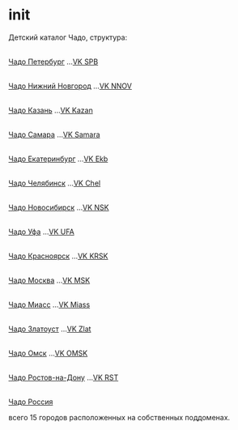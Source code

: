 # init

Детский каталог Чадо, структура:

<div class="w3-dropdown-content w3-bar-block w3-border">
<br/><a class="w3-bar-item w3-button" href="//spb.chado.org">Чадо Петербург</a>
&hellip;<a href="https://vk.com/spb.chadoorg">VK SPB</a>

<br/><a class="w3-bar-item w3-button" href="//nnov.chado.org">Чадо  Нижний Новгород</a>
&hellip;<a href="https://vk.com/nnov.chadoorg">VK NNOV</a>

<br/><a class="w3-bar-item w3-button" href="//kzn.chado.org">Чадо Казань</a>
&hellip;<a href="https://vk.com/kzn.chadoorg">VK Kazan</a>

<br/><a class="w3-bar-item w3-button" href="//sam.chado.org">Чадо Самара</a>
&hellip;<a href="https://vk.com/sam.chadoorg">VK Samara</a>

<br/><a class="w3-bar-item w3-button" href="//ekb.chado.org">Чадо Екатеринбург</a>
&hellip;<a href="https://vk.com/ekb.chadoorg">VK Ekb</a>

<br/><a class="w3-bar-item w3-button" href="//chel.chado.org">Чадо Челябинск</a>
&hellip;<a href="https://vk.com/chel.chadoorg">VK Chel</a>

<br/><a class="w3-bar-item w3-button" href="//nsk.chado.org">Чадо Новосибирск</a>
&hellip;<a href="https://vk.com/nsk.chadoorg">VK NSK</a>

<br/><a class="w3-bar-item w3-button" href="//ufa.chado.org">Чадо Уфа</a>
&hellip;<a href="https://vk.com/ufa.chadoorg">VK UFA</a>

<br/><a class="w3-bar-item w3-button" href="//krsk.chado.org/">Чадо Красноярск</a>
&hellip;<a href="https://vk.com/krsk.chadoorg">VK KRSK</a>

<br/><a class="w3-bar-item w3-button" href="//msk.chado.org/">Чадо Москва</a>
&hellip;<a href="https://vk.com/chadomoscow">VK MSK</a>

<br/><a class="w3-bar-item w3-button" href="//miass.chado.org/">Чадо Миасс</a>
&hellip;<a href="https://vk.com/chadomiass">VK Miass</a>

<br/><a class="w3-bar-item w3-button" href="//zlat.chado.org/">Чадо Златоуст</a>
&hellip;<a href="https://vk.com/zlat.chadoorg">VK Zlat</a>

<br/><a class="w3-bar-item w3-button" href="//omsk.chado.org">Чадо Омск</a>
&hellip;<a href="https://vk.com/omsk.chadoorg">VK OMSK</a>

<br/><a class="w3-bar-item w3-button" href="//rst.chado.org">Чадо Ростов-на-Дону</a>
&hellip;<a href="https://vk.com/rst.chadoorg">VK RST</a>

<br/><a class="w3-bar-item w3-button" href="//www.chado.org">Чадо Россия</a>
</div></div>

всего 15 городов расположенных на собственных поддоменах.

